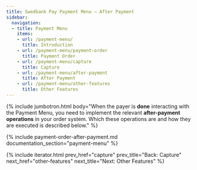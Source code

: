 ```yaml
---
title: Swedbank Pay Payment Menu – After Payment
sidebar:
  navigation:
  - title: Payment Menu
    items:
    - url: /payment-menu/
      title: Introduction
    - url: /payment-menu/payment-order
      title: Payment Order
    - url: /payment-menu/capture
      title: Capture
    - url: /payment-menu/after-payment
      title: After Payment
    - url: /payment-menu/other-features
      title: Other Features
---
```


{% include jumbotron.html body="When the payer is **done** interacting
with the Payment Menu, you need to implement the
relevant **after-payment operations** in your order system. Which these
operations are and how they are executed is described below." %}

{% include payment-order-after-payment.md documentation_section="payment-menu" %}

{% include iterator.html prev_href="capture"
                         prev_title="Back: Capture"
                         next_href="other-features"
                         next_title="Next: Other Features" %}

[payment-order]: /payment-menu/payment-order
